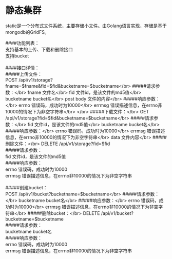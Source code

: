 # 静态集群
static是一个分布式文件系统，主要存储小文件。由Golang语言实现，存储是基于mongodb的GridFS。</br>

####功能列表：</br>
  支持基本的上传、下载和删除接口</br>
  支持bucket</br>
</br>
####接口详情：</br>
#####上传文件：</br>
    POST /api/v1/storage?fname=$fname&fid=$fid&bucketname=$bucketname</br>
#####请求参数：</br>
    fname       文件名</br>
    fid         文件id，是该文件的md5值</br>
    bucketname  bucket名</br>
    post body   文件的内容</br>
#####响应参数：</br>
    errno       错误码，成功时为10000</br>
    errmsg      错误描述信息，在errno非10000的情况下为非空字符串</br>
</br>
#####下载文件：</br>
    GET /api/v1/storage?fid=$fid&bucketname=$bucketname</br>
#####请求参数：</br>
    fid         文件id，是该文件的md5值</br>
    bucketname  bucket名</br>
#####响应参数：</br>
    errno       错误码，成功时为10000</br>
    errmsg      错误描述信息，在errno非10000的情况下为非空字符串</br>
    data        文件内容</br>
#####删除文件：</br>
    DELETE /api/v1/storage?fid=$fid</br>
#####请求参数：</br>
    fid         文件id，是该文件的md5值</br>
#####响应参数：</br>
    errno       错误码，成功时为10000</br>
    errmsg      错误描述信息，在errno非10000的情况下为非空字符串</br>
</br>
#####创建bucket：</br>
    POST /api/v1/bucket?bucketname=$bucketname</br>
#####请求参数：</br>
    bucketname  bucket名</br>
#####响应参数：</br>
    errno       错误码，成功时为10000</br>
    errmsg      错误描述信息，在errno非10000的情况下为非空字符串</br>
#####删除bucket：</br>
    DELETE /api/v1/bucket?bucketname=$bucketname</br>
#####请求参数：</br>
    bucketname  bucket名</br>
#####响应参数：</br>
    errno       错误码，成功时为10000</br>
    errmsg      错误描述信息，在errno非10000的情况下为非空字符串</br>
